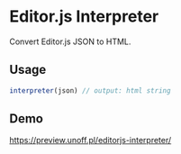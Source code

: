 # Editor.js Interpreter
Convert Editor.js JSON to HTML.

## Usage 
```javascript
interpreter(json) // output: html string 
```
## Demo
https://preview.unoff.pl/editorjs-interpreter/
